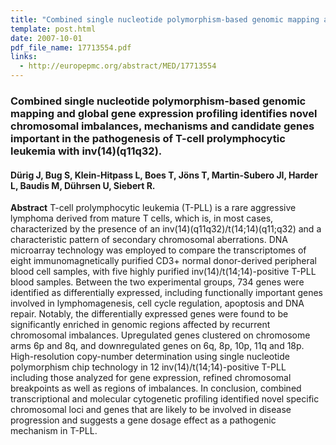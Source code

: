 ```yaml
---
title: "Combined single nucleotide polymorphism-based genomic mapping and global gene expression profiling identifies novel chromosomal imbalances, mechanisms and candidate genes important in the pathogenesis of T-cell prolymphocytic leukemia with inv(14)(q11q32)"
template: post.html 
date: 2007-10-01
pdf_file_name: 17713554.pdf
links:
  - http://europepmc.org/abstract/MED/17713554
---
```


### Combined single nucleotide polymorphism-based genomic mapping and global gene expression profiling identifies novel chromosomal imbalances, mechanisms and candidate genes important in the pathogenesis of T-cell prolymphocytic leukemia with inv(14)(q11q32).
#### Dürig J, Bug S, Klein-Hitpass L, Boes T, Jöns T, Martin-Subero JI, Harder L, Baudis M, Dührsen U, Siebert R.

**Abstract** T-cell prolymphocytic leukemia (T-PLL) is a rare aggressive lymphoma derived from mature T cells, which is, in most cases, characterized by the presence of an inv(14)(q11q32)/t(14;14)(q11;q32) and a characteristic pattern of secondary chromosomal aberrations. DNA microarray technology was employed to compare the transcriptomes of eight immunomagnetically purified CD3+ normal donor-derived peripheral blood cell samples, with five highly purified inv(14)/t(14;14)-positive T-PLL blood samples. Between the two experimental groups, 734 genes were identified as differentially expressed, including functionally important genes involved in lymphomagenesis, cell cycle regulation, apoptosis and DNA repair. Notably, the differentially expressed genes were found to be significantly enriched in genomic regions affected by recurrent chromosomal imbalances. Upregulated genes clustered on chromosome arms 6p and 8q, and downregulated genes on 6q, 8p, 10p, 11q and 18p. High-resolution copy-number determination using single nucleotide polymorphism chip technology in 12 inv(14)/t(14;14)-positive T-PLL including those analyzed for gene expression, refined chromosomal breakpoints as well as regions of imbalances. In conclusion, combined transcriptional and molecular cytogenetic profiling identified novel specific chromosomal loci and genes that are likely to be involved in disease progression and suggests a gene dosage effect as a pathogenic mechanism in T-PLL.


